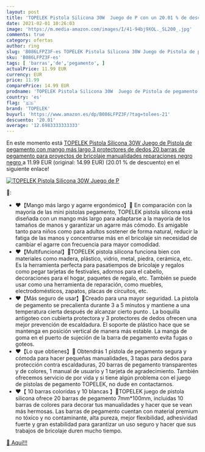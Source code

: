 ```yaml
---
layout: post
title: 'TOPELEK Pistola Silicona 30W  Juego de P con un 20.01 % de descuento'
date: 2021-02-01 10:26:03
image: 'https://m.media-amazon.com/images/I/41-94bj9XOL._SL200_.jpg'
comments: true
category: ofertas
author: ring
slug: 'B086LFPZ3F-es TOPELEK Pistola Silicona 30W Juego de Pistola de pegamento...'
sku: 'B086LFPZ3F-es'
tags: [ 'barras','de','pegamento', ]
actualPrice: 11.99 EUR
currency: EUR
price: 11.99
comparePrice: 14.99 EUR
prodname: 'TOPELEK Pistola Silicona 30W  Juego de Pistola de pegamento con mango más largo  3 protectores de dedos  20 barras de pegamento  para proyectos de bricolaje  manualidades  reparaciones  negro  negro '
country: 'es'
flag: '🇪🇸'
brand: 'TOPELEK'
buyurl: 'https://www.amazon.es/dp/B086LFPZ3F/?tag=tolees-21'
descuento: '20.01'
average: '12.6983333333333'
---
```


En este momento está [TOPELEK Pistola Silicona 30W  Juego de Pistola de pegamento con mango más largo  3 protectores de dedos  20 barras de pegamento  para proyectos de bricolaje  manualidades  reparaciones  negro  negro ](https://www.amazon.es/dp/B086LFPZ3F/?tag=tolees-21) a 11.99 EUR (original: 14.99 EUR) (20.01 %  de descuento) en el siguiente enlace!

[![TOPELEK Pistola Silicona 30W  Juego de P](https://m.media-amazon.com/images/I/41-94bj9XOL._SL200_.jpg)](https://www.amazon.es/dp/B086LFPZ3F/?tag=tolees-21)

🔎:

- ❤【Mango más largo y agarre ergonómico】💟 En comparación con la mayoría de las mini pistolas pegamento, TOPELEK pistola silicona está diseñada con un mango más largo para adaptarse a la mayoría de los tamaños de manos y garantizar un agarre más cómodo. Es amigable tanto para niños como para adultos sostener de forma natural, reducir la fatiga de las manos y concentrarse más en el bricolaje sin necesidad de cambiar el agarre con frecuencia para mayor comodidad.
- ❤【Multifuncional】💟TOPELEK pistola silicona funciona bien con materiales como madera, plástico, vidrio, metal, piedra, cerámica, etc. Es la herramienta perfecta para pasatiempos de bricolaje y regalos como pegar tarjetas de festivales, adornos para el cabello, decoraciones para el hogar, paquetes de regalo, etc. También se puede usar como una herramienta de reparación, como muebles, electrodomésticos, zapatos, placas de circuitos, etc.
- ❤【Más seguro de usar】💟Creado para una mayor seguridad. La pistola de pegamento se precalienta durante 3 a 5 minutos y mantiene a una temperatura cierta después de alcanzar cierto punto . La boquilla antigoteo con cubierta protectora y 3 protectores de dedos ofrecen una mejor prevención de escaldadura. El soporte de plástico hace que se mantenga en posición vertical de manera más estable. La manga de goma en el puerto de sujeción de la barra de pegamento evita fugas o goteos.
- ❤【Lo que obtienes】💟 Obtendrás 1 pistola de pegamento segura y cómoda para hacer pequeñas manualidades, 3 tapas para dedos para protección contra escaldaduras, 20 barras de pegamento transparentes y de colores, 1 manual de usuario y 1 tarjeta de agradecimiento. También ofrecemos servicio de por vida y si tiene algún problema con el juego de pistolas de pegamento TOPELEK, no dude en contactarnos.
- ❤【 10 barras coloridas y 10 blancas 】💟TOPELEK juego de pistola silicona ofrece 20 barras de pegamento 7mm*100mm, incluidas 10 barras de colores para decorar tus manualidades y hacer que se vean más hermosas. Las barras de pegamento cuentan con material premium no tóxico y no contaminante, alta pureza, mejor flexibilidad, adhesividad fuerte y gran estabilidad para garantizar un uso seguro y hacer que sus trabajos de bricolaje duren mucho tiempo.

[🛒 Aquí!!!](https://www.amazon.es/dp/B086LFPZ3F/?tag=tolees-21)
